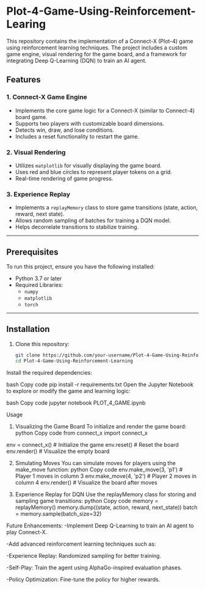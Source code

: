# Plot-4-Game-Using-Reinforcement-Learing

This repository contains the implementation of a Connect-X (Plot-4) game using reinforcement learning techniques. The project includes a custom game engine, visual rendering for the game board, and a framework for integrating Deep Q-Learning (DQN) to train an AI agent.

## Features

### 1. Connect-X Game Engine
- Implements the core game logic for a Connect-X (similar to Connect-4) board game.
- Supports two players with customizable board dimensions.
- Detects win, draw, and lose conditions.
- Includes a reset functionality to restart the game.

### 2. Visual Rendering
- Utilizes `matplotlib` for visually displaying the game board.
- Uses red and blue circles to represent player tokens on a grid.
- Real-time rendering of game progress.

### 3. Experience Replay
- Implements a `replayMemory` class to store game transitions (state, action, reward, next state).
- Allows random sampling of batches for training a DQN model.
- Helps decorrelate transitions to stabilize training.

---

## Prerequisites

To run this project, ensure you have the following installed:
- Python 3.7 or later
- Required Libraries:
  - `numpy`
  - `matplotlib`
  - `torch`

---

## Installation

1. Clone this repository:
   ```bash
   git clone https://github.com/your-username/Plot-4-Game-Using-Reinforcement-Learning.git
   cd Plot-4-Game-Using-Reinforcement-Learning

Install the required dependencies:

bash
Copy code
pip install -r requirements.txt
Open the Jupyter Notebook to explore or modify the game and learning logic:

bash
Copy code
jupyter notebook PLOT_4_GAME.ipynb


Usage
1. Visualizing the Game Board
To initialize and render the game board:
python
Copy code
from connect_x import connect_x

env = connect_x()  # Initialize the game
env.reset()         # Reset the board
env.render()        # Visualize the empty board


2. Simulating Moves
You can simulate moves for players using the make_move function:
python
Copy code
env.make_move(3, 'p1')  # Player 1 moves in column 3
env.make_move(4, 'p2')  # Player 2 moves in column 4
env.render()            # Visualize the board after moves


3. Experience Replay for DQN
Use the replayMemory class for storing and sampling game transitions:
python
Copy code
memory = replayMemory()
memory.dump((state, action, reward, next_state))
batch = memory.sample(batch_size=32)


Future Enhancements:
-Implement Deep Q-Learning to train an AI agent to play Connect-X.

-Add advanced reinforcement learning techniques such as:

-Experience Replay: Randomized sampling for better training.

-Self-Play: Train the agent using AlphaGo-inspired evaluation phases.

-Policy Optimization: Fine-tune the policy for higher rewards.

